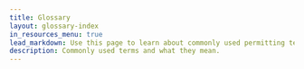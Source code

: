 ```yaml
---
title: Glossary
layout: glossary-index
in_resources_menu: true
lead_markdown: Use this page to learn about commonly used permitting terms.
description: Commonly used terms and what they mean.
---
```



